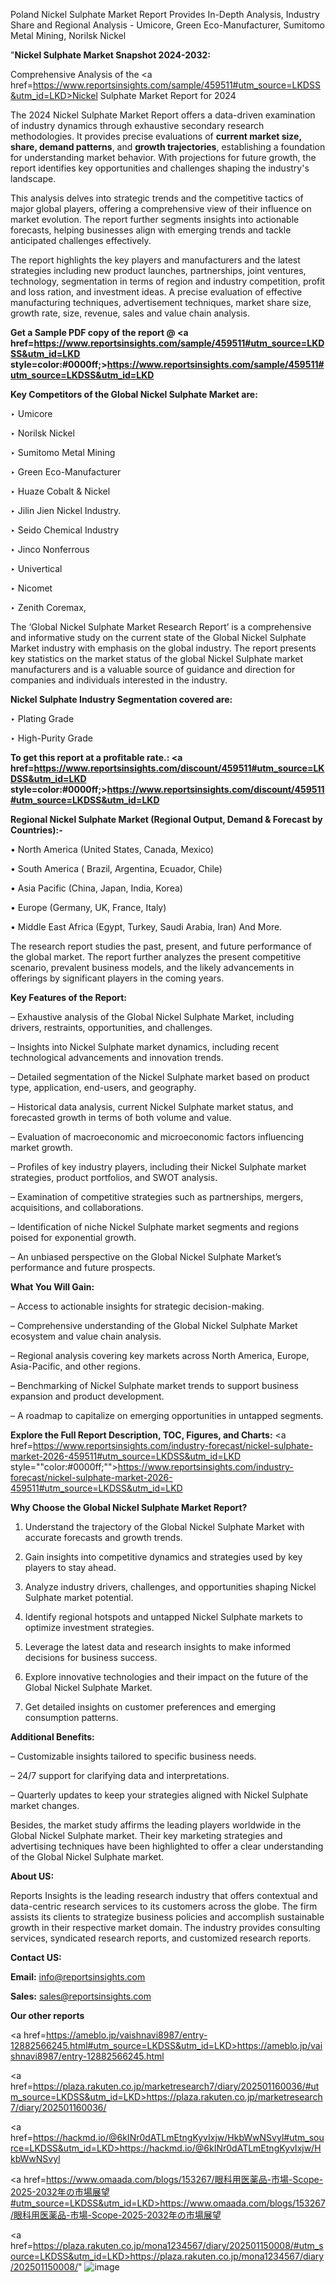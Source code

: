 Poland Nickel Sulphate Market Report Provides In-Depth Analysis, Industry Share and Regional Analysis - Umicore, Green Eco-Manufacturer, Sumitomo Metal Mining, Norilsk Nickel

"<strong>Nickel Sulphate Market Snapshot 2024-2032:</strong>

Comprehensive Analysis of the <a href=https://www.reportsinsights.com/sample/459511#utm_source=LKDSS&utm_id=LKD>Nickel Sulphate Market</a> Report for 2024

The 2024 Nickel Sulphate Market Report offers a data-driven examination of industry dynamics through exhaustive secondary research methodologies. It provides precise evaluations of <strong>current market size, share, demand patterns</strong>, and <strong>growth trajectories</strong>, establishing a foundation for understanding market behavior. With projections for future growth, the report identifies key opportunities and challenges shaping the industry's landscape.

This analysis delves into strategic trends and the competitive tactics of major global players, offering a comprehensive view of their influence on market evolution. The report further segments insights into actionable forecasts, helping businesses align with emerging trends and tackle anticipated challenges effectively.

The report highlights the key players and manufacturers and the latest strategies including new product launches, partnerships, joint ventures, technology, segmentation in terms of region and industry competition, profit and loss ration, and investment ideas. A precise evaluation of effective manufacturing techniques, advertisement techniques, market share size, growth rate, size, revenue, sales and value chain analysis.

<strong>Get a Sample PDF copy of the report @ <a href=https://www.reportsinsights.com/sample/459511#utm_source=LKDSS&utm_id=LKD style=color:#0000ff;>https://www.reportsinsights.com/sample/459511#utm_source=LKDSS&utm_id=LKD</a></strong>

<strong>Key Competitors of the Global Nickel Sulphate Market are:</strong>

‣ Umicore

‣ Norilsk Nickel

‣ Sumitomo Metal Mining

‣ Green Eco-Manufacturer

‣ Huaze Cobalt & Nickel

‣ Jilin Jien Nickel Industry.

‣ Seido Chemical Industry

‣ Jinco Nonferrous

‣ Univertical

‣ Nicomet

‣ Zenith Coremax,

The ‘Global Nickel Sulphate Market Research Report’ is a comprehensive and informative study on the current state of the Global Nickel Sulphate Market industry with emphasis on the global industry. The report presents key statistics on the market status of the global Nickel Sulphate market manufacturers and is a valuable source of guidance and direction for companies and individuals interested in the industry.

<strong>Nickel Sulphate Industry Segmentation covered are:</strong>

‣ Plating Grade

‣ High-Purity Grade

<strong>To get this report at a profitable rate.: <a href=https://www.reportsinsights.com/discount/459511#utm_source=LKDSS&utm_id=LKD style=color:#0000ff;>https://www.reportsinsights.com/discount/459511#utm_source=LKDSS&utm_id=LKD</a></strong>

<strong>Regional Nickel Sulphate Market (Regional Output, Demand &amp; Forecast by Countries):-</strong>

• North America (United States, Canada, Mexico)

• South America ( Brazil, Argentina, Ecuador, Chile)

• Asia Pacific (China, Japan, India, Korea)

• Europe (Germany, UK, France, Italy)

• Middle East Africa (Egypt, Turkey, Saudi Arabia, Iran) And More.

The research report studies the past, present, and future performance of the global market. The report further analyzes the present competitive scenario, prevalent business models, and the likely advancements in offerings by significant players in the coming years.

<strong>Key Features of the Report:</strong>

– Exhaustive analysis of the Global Nickel Sulphate Market, including drivers, restraints, opportunities, and challenges.

– Insights into Nickel Sulphate market dynamics, including recent technological advancements and innovation trends.

– Detailed segmentation of the Nickel Sulphate market based on product type, application, end-users, and geography.

– Historical data analysis, current Nickel Sulphate market status, and forecasted growth in terms of both volume and value.

– Evaluation of macroeconomic and microeconomic factors influencing market growth.

– Profiles of key industry players, including their Nickel Sulphate market strategies, product portfolios, and SWOT analysis.

– Examination of competitive strategies such as partnerships, mergers, acquisitions, and collaborations.

– Identification of niche Nickel Sulphate market segments and regions poised for exponential growth.

– An unbiased perspective on the Global Nickel Sulphate Market’s performance and future prospects.

<strong>What You Will Gain:</strong>

– Access to actionable insights for strategic decision-making.

– Comprehensive understanding of the Global Nickel Sulphate Market ecosystem and value chain analysis.

– Regional analysis covering key markets across North America, Europe, Asia-Pacific, and other regions.

– Benchmarking of Nickel Sulphate market trends to support business expansion and product development.

– A roadmap to capitalize on emerging opportunities in untapped segments.

<strong>Explore the Full Report Description, TOC, Figures, and Charts:</strong>
<a href=https://www.reportsinsights.com/industry-forecast/nickel-sulphate-market-2026-459511#utm_source=LKDSS&utm_id=LKD style=""color:#0000ff;"">https://www.reportsinsights.com/industry-forecast/nickel-sulphate-market-2026-459511#utm_source=LKDSS&utm_id=LKD</a>

<strong>Why Choose the Global Nickel Sulphate Market Report?</strong>

1. Understand the trajectory of the Global Nickel Sulphate Market with accurate forecasts and growth trends.

2. Gain insights into competitive dynamics and strategies used by key players to stay ahead.

3. Analyze industry drivers, challenges, and opportunities shaping Nickel Sulphate market potential.

4. Identify regional hotspots and untapped Nickel Sulphate markets to optimize investment strategies.

5. Leverage the latest data and research insights to make informed decisions for business success.

6. Explore innovative technologies and their impact on the future of the Global Nickel Sulphate Market.

7. Get detailed insights on customer preferences and emerging consumption patterns.

<strong>Additional Benefits:</strong>

– Customizable insights tailored to specific business needs.

– 24/7 support for clarifying data and interpretations.

– Quarterly updates to keep your strategies aligned with Nickel Sulphate market changes.

Besides, the market study affirms the leading players worldwide in the Global Nickel Sulphate market. Their key marketing strategies and advertising techniques have been highlighted to offer a clear understanding of the Global Nickel Sulphate market.

<strong><strong>About US</strong>:</strong>

Reports Insights is the leading research industry that offers contextual and data-centric research services to its customers across the globe. The firm assists its clients to strategize business policies and accomplish sustainable growth in their respective market domain. The industry provides consulting services, syndicated research reports, and customized research reports.

<strong>Contact US:</strong>

<p class=><b>Email:</b> <a href=mailto:info@reportsinsights.com>info@reportsinsights.com</a></p>
<p class=><b>Sales:</b> <a href=mailto:sales@reportsinsights.com>sales@reportsinsights.com</a></p>

<strong>Our other reports</strong>

<a href=https://ameblo.jp/vaishnavi8987/entry-12882566245.html#utm_source=LKDSS&utm_id=LKD>https://ameblo.jp/vaishnavi8987/entry-12882566245.html</a>

<a href=https://plaza.rakuten.co.jp/marketresearch7/diary/202501160036/#utm_source=LKDSS&utm_id=LKD>https://plaza.rakuten.co.jp/marketresearch7/diary/202501160036/</a>

<a href=https://hackmd.io/@6kINr0dATLmEtngKyvIxjw/HkbWwNSvyl#utm_source=LKDSS&utm_id=LKD>https://hackmd.io/@6kINr0dATLmEtngKyvIxjw/HkbWwNSvyl</a>

<a href=https://www.omaada.com/blogs/153267/眼科用医薬品-市場-Scope-2025-2032年の市場展望#utm_source=LKDSS&utm_id=LKD>https://www.omaada.com/blogs/153267/眼科用医薬品-市場-Scope-2025-2032年の市場展望</a>

<a href=https://plaza.rakuten.co.jp/mona1234567/diary/202501150008/#utm_source=LKDSS&utm_id=LKD>https://plaza.rakuten.co.jp/mona1234567/diary/202501150008/</a>"
![image](https://github.com/user-attachments/assets/90e1cdf1-893b-43ed-b9e9-8b51f1e69a2d)
